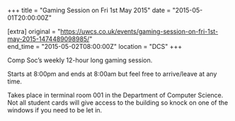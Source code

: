 +++
title = "Gaming Session on Fri 1st May 2015"
date = "2015-05-01T20:00:00Z"

[extra]
original = "https://uwcs.co.uk/events/gaming-session-on-fri-1st-may-2015-1474489098985/"    
end_time = "2015-05-02T08:00:00Z"
location = "DCS"
+++

Comp Soc’s weekly 12-hour long gaming session.

Starts at 8:00pm and ends at 8:00am but feel free to arrive/leave at any time.

Takes place in terminal room 001 in the Department of Computer Science. Not all student cards will give access to the building so knock on one of the windows if you need to be let in.

